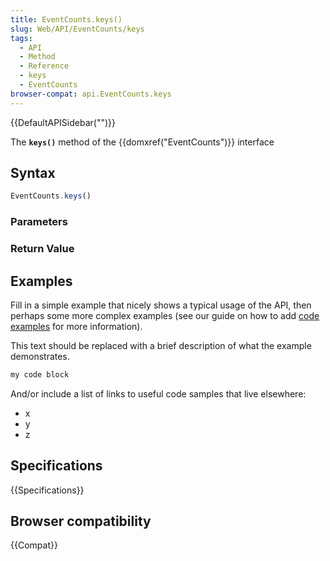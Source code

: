 ```yaml
---
title: EventCounts.keys()
slug: Web/API/EventCounts/keys
tags:
  - API
  - Method
  - Reference
  - keys
  - EventCounts
browser-compat: api.EventCounts.keys
---
```

{{DefaultAPISidebar("")}}

The **`keys()`** method of the {{domxref("EventCounts")}} interface 

## Syntax

```js
EventCounts.keys()
```

### Parameters



### Return Value



## Examples

Fill in a simple example that nicely shows a typical usage of the API, then perhaps some more complex examples (see our guide on how to add [code examples](/en-US/docs/MDN/Contribute/Structures/Code_examples) for more information).

This text should be replaced with a brief description of what the example demonstrates.

```js
my code block
```

And/or include a list of links to useful code samples that live elsewhere:

*   x
*   y
*   z

## Specifications

{{Specifications}}

## Browser compatibility

{{Compat}}

